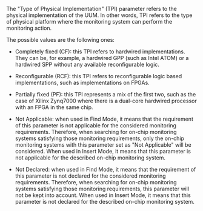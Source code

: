 The "Type of Physical Implementation" (TPI) parameter refers to the physical implementation of the UUM. In other words, TPI refers to the type of physical platform where the monitoring system can perform the monitoring action.

The possible values are the following ones:

- Completely fixed (CF): this TPI refers to hardwired implementations. They can be, for example, a hardwired GPP (such as Intel ATOM) or a hardwired SPP without any available reconfigurable logic.

- Reconfigurable (RCF): this TPI refers to reconfigurable logic based implementations, such as implementations on FPGAs.

- Partially fixed (PF): this TPI represents a mix of the first two, such as the case of Xilinx Zynq7000 where there is a dual-core hardwired processor with an FPGA in the same chip.

- Not Applicable: when used in Find Mode, it means that the requirement of this parameter is not applicable for the considered monitoring requirements. Therefore, when searching for on-chip monitoring systems satisfying those monitoring requirements, only the on-chip monitoring systems with this parameter set as "Not Applicable" will be considered. When used in Insert Mode, it means that this parameter is not applicable for the described on-chip monitoring system.

- Not Declared: when used in Find Mode, it means that the requirement of this parameter is not declared for the considered monitoring requirements. Therefore, when searching for on-chip monitoring systems satisfying those monitoring requirements, this parameter will not be kept into account. When used in Insert Mode, it means that this parameter is not declared for the described on-chip monitoring system.
